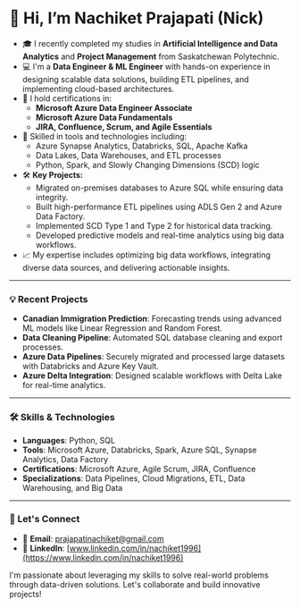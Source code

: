 # 👋 Hi, I’m Nachiket Prajapati (Nick)

- 🎓 I recently completed my studies in **Artificial Intelligence and Data Analytics** and **Project Management** from Saskatchewan Polytechnic.
- 💻 I'm a **Data Engineer & ML Engineer** with hands-on experience in designing scalable data solutions, building ETL pipelines, and implementing cloud-based architectures.
- 🌟 I hold certifications in:
  - **Microsoft Azure Data Engineer Associate**
  - **Microsoft Azure Data Fundamentals**
  - **JIRA, Confluence, Scrum, and Agile Essentials**
- 🚀 Skilled in tools and technologies including:
  - Azure Synapse Analytics, Databricks, SQL, Apache Kafka
  - Data Lakes, Data Warehouses, and ETL processes
  - Python, Spark, and Slowly Changing Dimensions (SCD) logic
- 🛠️ **Key Projects:**
  - Migrated on-premises databases to Azure SQL while ensuring data integrity.
  - Built high-performance ETL pipelines using ADLS Gen 2 and Azure Data Factory.
  - Implemented SCD Type 1 and Type 2 for historical data tracking.
  - Developed predictive models and real-time analytics using big data workflows.
- 📈 My expertise includes optimizing big data workflows, integrating diverse data sources, and delivering actionable insights.

---

### 💡 Recent Projects
- **Canadian Immigration Prediction**: Forecasting trends using advanced ML models like Linear Regression and Random Forest.
- **Data Cleaning Pipeline**: Automated SQL database cleaning and export processes.
- **Azure Data Pipelines**: Securely migrated and processed large datasets with Databricks and Azure Key Vault.
- **Azure Delta Integration**: Designed scalable workflows with Delta Lake for real-time analytics.

---

### 🛠 Skills & Technologies
- **Languages**: Python, SQL
- **Tools**: Microsoft Azure, Databricks, Spark, Azure SQL, Synapse Analytics, Data Factory
- **Certifications**: Microsoft Azure, Agile Scrum, JIRA, Confluence
- **Specializations**: Data Pipelines, Cloud Migrations, ETL, Data Warehousing, and Big Data

---

### 🤝 Let's Connect
- 📧 **Email**: prajapatinachiket@gmail.com
- 🔗 **LinkedIn**: [www.linkedin.com/in/nachiket1996](https://www.linkedin.com/in/nachiket1996)

I'm passionate about leveraging my skills to solve real-world problems through data-driven solutions. Let's collaborate and build innovative projects!
